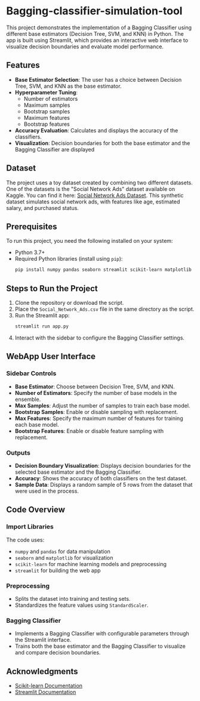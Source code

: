 # Bagging-classifier-simulation-tool
This project demonstrates the implementation of a Bagging Classifier using different base estimators (Decision Tree, SVM, and KNN) in Python. The app is built using Streamlit, which provides an interactive web interface to visualize decision boundaries and evaluate model performance.

## Features
- **Base Estimator Selection**: The user has a choice between Decision Tree, SVM, and KNN as the base estimator.
- **Hyperparameter Tuning**:
  - Number of estimators
  - Maximum samples
  - Bootstrap samples
  - Maximum features
  - Bootstrap features
- **Accuracy Evaluation**: Calculates and displays the accuracy of the classifiers.
- **Visualization**: Decision boundaries for both the base estimator and the Bagging Classifier are displayed

## Dataset
The project uses a toy dataset created by combining two different datasets. One of the datasets is the "Social Network Ads" dataset available on Kaggle. You can find it here: [Social Network Ads Dataset](https://www.kaggle.com/datasets/d4rklucif3r/social-network-ads). This synthetic dataset simulates social network ads, with features like age, estimated salary, and purchased status.

## Prerequisites
To run this project, you need the following installed on your system:

- Python 3.7+
- Required Python libraries (install using `pip`):
  ```bash
  pip install numpy pandas seaborn streamlit scikit-learn matplotlib
  ```

## Steps to Run the Project
1. Clone the repository or download the script.
2. Place the `Social_Network_Ads.csv` file in the same directory as the script.
3. Run the Streamlit app:
   ```bash
   streamlit run app.py
   ```
4. Interact with the sidebar to configure the Bagging Classifier settings.

## WebApp User Interface

### Sidebar Controls
- **Base Estimator**: Choose between Decision Tree, SVM, and KNN.
- **Number of Estimators**: Specify the number of base models in the ensemble.
- **Max Samples**: Adjust the number of samples to train each base model.
- **Bootstrap Samples**: Enable or disable sampling with replacement.
- **Max Features**: Specify the maximum number of features for training each base model.
- **Bootstrap Features**: Enable or disable feature sampling with replacement.

### Outputs
- **Decision Boundary Visualization**: Displays decision boundaries for the selected base estimator and the Bagging Classifier.
- **Accuracy**: Shows the accuracy of both classifiers on the test dataset.
- **Sample Data**: Displays a random sample of 5 rows from the dataset that were used in the process.

## Code Overview

### Import Libraries
The code uses:
- `numpy` and `pandas` for data manipulation
- `seaborn` and `matplotlib` for visualization
- `scikit-learn` for machine learning models and preprocessing
- `streamlit` for building the web app

### Preprocessing
- Splits the dataset into training and testing sets.
- Standardizes the feature values using `StandardScaler`.

### Bagging Classifier
- Implements a Bagging Classifier with configurable parameters through the Streamlit interface.
- Trains both the base estimator and the Bagging Classifier to visualize and compare decision boundaries.

## Acknowledgments
- [Scikit-learn Documentation](https://scikit-learn.org/stable/)
- [Streamlit Documentation](https://docs.streamlit.io/)
